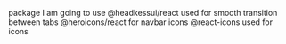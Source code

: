 package I am going to use 
@headkessui/react used for smooth transition between tabs
@heroicons/react  for navbar icons
@react-icons used for icons
